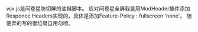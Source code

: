wjx.js是问卷星防切屏的油猴脚本。
应对问卷星全屏我是用ModHeader插件添加Responce Headers实现的，具体是添加Feature-Policy : fullscreen 'none'。
随便弄的写的很垃圾自用勿喷。
